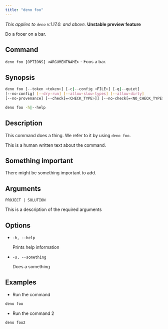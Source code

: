 ```yaml
---
title: "deno foo"
---
```


_This applies to `deno` v.1.17.0. and above._ **Unstable preview feature**

Do a fooer on a bar.

## Command

`deno foo [OPTIONS] <ARGUMENTNAME>` - Foos a bar.

## Synopsis

```bash
deno foo [--token <token>] [-c|--config <FILE>] [-q|--quiet]
[--no-config] [--dry-run] [--allow-slow-types] [--allow-dirty]
[--no-provenance] [--check[=<CHECK_TYPE>]] [--no-check[=<NO_CHECK_TYPE>]]

deno foo -h|--help
```

## Description

This command does a thing. We refer to it by using `deno foo`.

This is a human written text about the command.

## Something important

There might be something important to add.

## Arguments

`PROJECT | SOLUTION`

This is a description of the required arguments

## Options

- `-h, --help`

  Prints help information

- `-s, --something`

  Does a something

## Examples

- Run the command

```bash
deno foo
```

- Run the command 2

```bash
deno foo2
```
